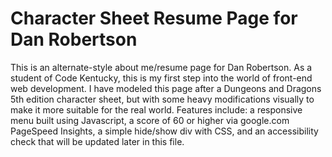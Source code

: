 # Character Sheet Resume Page for Dan Robertson

This is an alternate-style about me/resume page for Dan Robertson. As a student of Code Kentucky, this is my first step into the world of front-end web development. I have modeled this page after a Dungeons and Dragons 5th edition character sheet, but with some heavy modifications visually to make it more suitable for the real world. Features include: a responsive menu built using Javascript, a score of 60 or higher via google.com PageSpeed Insights, a simple hide/show div with CSS, and an accessibility check that will be updated later in this file. 